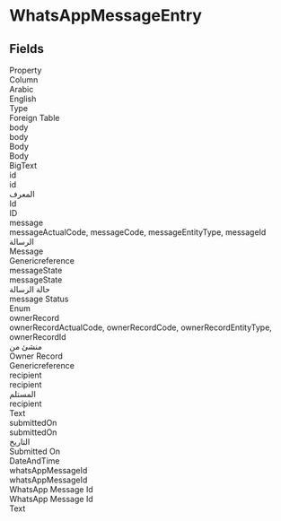 # WhatsAppMessageEntry

<ContentFilter/>

<div class='searchable'>

## Fields

<div class="row header-row">
<div class="cell">Property</div>
<div class="cell">Column</div>
<div class="cell">Arabic</div>
<div class="cell">English</div>
<div class="cell">Type</div>
<div class="cell">Foreign Table</div>
</div><div class="row searchable" id="body">
<div class="cell" data-label="Property">body</div>
<div class="cell" data-label="Column">body</div>
<div class="cell" data-label="Arabic">Body</div>
<div class="cell" data-label="English">Body</div>
<div class="cell" data-label="Type">BigText</div>

</div>

<div class="row searchable" id="id">
<div class="cell" data-label="Property">id</div>
<div class="cell" data-label="Column">id</div>
<div class="cell" data-label="Arabic">المعرف</div>
<div class="cell" data-label="English">Id</div>
<div class="cell" data-label="Type">ID</div>

</div>

<div class="row searchable" id="message">
<div class="cell" data-label="Property">message</div>
<div class="cell gen-ref-column" data-label="Column">messageActualCode,  messageCode,  messageEntityType,  messageId</div>
<div class="cell" data-label="Arabic">الرسالة</div>
<div class="cell" data-label="English">Message</div>
<div class="cell" data-label="Type">Genericreference</div>

</div>

<div class="row searchable" id="messageState">
<div class="cell" data-label="Property">messageState</div>
<div class="cell" data-label="Column">messageState</div>
<div class="cell" data-label="Arabic">حالة الرسالة</div>
<div class="cell" data-label="English">message Status</div>
<div class="cell" data-label="Type">Enum</div>

</div>

<div class="row searchable" id="ownerRecord">
<div class="cell" data-label="Property">ownerRecord</div>
<div class="cell gen-ref-column" data-label="Column">ownerRecordActualCode,  ownerRecordCode,  ownerRecordEntityType,  ownerRecordId</div>
<div class="cell" data-label="Arabic">منشئ من</div>
<div class="cell" data-label="English">Owner Record</div>
<div class="cell" data-label="Type">Genericreference</div>

</div>

<div class="row searchable" id="recipient">
<div class="cell" data-label="Property">recipient</div>
<div class="cell" data-label="Column">recipient</div>
<div class="cell" data-label="Arabic">المستلم</div>
<div class="cell" data-label="English">recipient</div>
<div class="cell" data-label="Type">Text</div>

</div>

<div class="row searchable" id="submittedOn">
<div class="cell" data-label="Property">submittedOn</div>
<div class="cell" data-label="Column">submittedOn</div>
<div class="cell" data-label="Arabic">التاريخ</div>
<div class="cell" data-label="English">Submitted On</div>
<div class="cell" data-label="Type">DateAndTime</div>

</div>

<div class="row searchable" id="whatsAppMessageId">
<div class="cell" data-label="Property">whatsAppMessageId</div>
<div class="cell" data-label="Column">whatsAppMessageId</div>
<div class="cell" data-label="Arabic">WhatsApp Message Id</div>
<div class="cell" data-label="English">WhatsApp Message Id</div>
<div class="cell" data-label="Type">Text</div>

</div>


</div>

